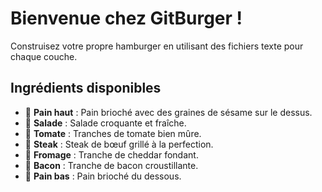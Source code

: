 # Bienvenue chez GitBurger !
Construisez votre propre hamburger en utilisant des fichiers texte pour chaque couche.

## Ingrédients disponibles
- 🥯 **Pain haut** : Pain brioché avec des graines de sésame sur le dessus.
- 🥬 **Salade** : Salade croquante et fraîche.
- 🍅 **Tomate** : Tranches de tomate bien mûre.
- 🥩 **Steak** : Steak de bœuf grillé à la perfection.
- 🧀 **Fromage** : Tranche de cheddar fondant.
- 🥓 **Bacon** : Tranche de bacon croustillante.
- 🍞 **Pain bas** : Pain brioché du dessous.

